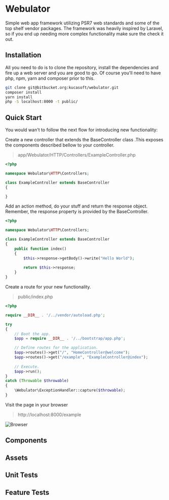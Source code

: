 # Webulator

Simple web app framework utilizing PSR7 web standards and some of the top shelf vendor packages. The framework was heavily inspired by Laravel, so if you end up needing more complex functionality make sure the check it out.

## Installation

All you need to do is to clone the repository, install the dependencies and fire up a web server and you are good to go. Of course you'll need to have php, npm, yarn and composer prior to this.

```bash
git clone git@bitbucket.org:kucasoft/webulator.git
composer install
yarn install
php -S localhost:8000 -t public/
```  

## Quick Start

You would wan't to follow the next flow for introducing new functionality:

Create a new controller that extends the BaseController class .This exposes the components described bellow to your controller.

> app/Webulator/HTTP/Controllers/ExampleController.php

```php
<?php

namespace Webulator\HTTP\Controllers;

class ExampleController extends BaseController
{

}
```

Add an action method, do your stuff and return the response object. Remember, the response property is provided by the BaseController.

```php
<?php

namespace Webulator\HTTP\Controllers;

class ExampleController extends BaseController
{
    public function index()
    {
        $this->response->getBody()->write("Hello World");
        
        return $this->response;
    }
}
``` 

Create a route for your new functionality.

> public/index.php

```php
<?php

require __DIR__ . '/../vendor/autoload.php';

try
{
    // Boot the app.
    $app = require __DIR__ . '/../bootstrap/app.php';

    // Define routes for the application.
    $app->routes()->get("/", "HomeController@welcome");
    $app->routes()->get("/example", "ExampleController@index");
    
    // Execute.
    $app->run();
}
catch (Throwable $throwable)
{
    \Webulator\ExceptionHandler::capture($throwable);
}
```

Visit the page in your browser

> http://localhost:8000/example

![Browser](http://i63.tinypic.com/zklc42.png)

## Components
## Assets
## Unit Tests
## Feature Tests